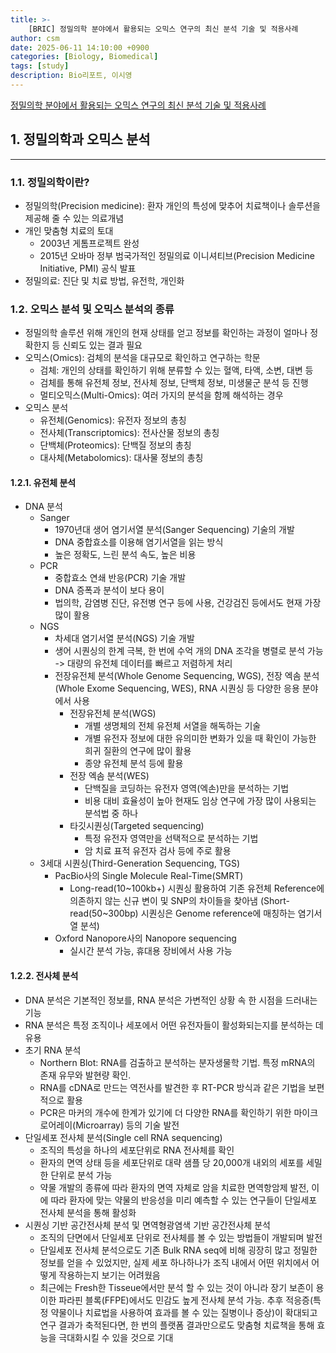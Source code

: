 ```yaml
---
title: >-
    [BRIC] 정밀의학 분야에서 활용되는 오믹스 연구의 최신 분석 기술 및 적용사례
author: csm
date: 2025-06-11 14:10:00 +0900
categories: [Biology, Biomedical]
tags: [study]
description: Bio리포트, 이시영
---
```


[정밀의학 분야에서 활용되는 오믹스 연구의 최신 분석 기술 및 적용사례](https://www.ibric.org/s.do?HiiOqtvzfG)

## 1. 정밀의학과 오믹스 분석
---
### 1.1. 정밀의학이란?
- 정밀의학(Precision medicine): 환자 개인의 특성에 맞추어 치료책이나 솔루션을 제공해 줄 수 있는 의료개념
- 개인 맞춤형 치료의 토대
    - 2003년 게톰프로젝트 완성
    - 2015년 오바마 정부 범국가적인 정밀의료 이니셔티브(Precision Medicine Initiative, PMI) 공식 발표
- 정밀의료: 진단 및 치료 방법, 유전학, 개인화

### 1.2. 오믹스 분석 및 오믹스 분석의 종류
- 정밀의학 솔루션 위해 개인의 현재 상태를 얻고 정보를 확인하는 과정이 얼마나 정확한지 등 신뢰도 있는 결과 필요
- 오믹스(Omics): 검체의 분석을 대규모로 확인하고 연구하는 학문
    - 검체: 개인의 상태를 확인하기 위해 분류할 수 있는 혈액, 타액, 소변, 대변 등
    - 검체를 통해 유전체 정보, 전사체 정보, 단백체 정보, 미생물군 분석 등 진행
    - 멀티오믹스(Multi-Omics): 여러 가지의 분석을 함께 해석하는 경우
- 오믹스 분석
    - 유전체(Genomics): 유전자 정보의 총칭
    - 전사체(Transcriptomics): 전사산물 정보의 총칭
    - 단백체(Proteomics): 단백질 정보의 총칭
    - 대사체(Metabolomics): 대사물 정보의 총칭

#### 1.2.1. 유전체 분석
- DNA 분석
    - Sanger
        - 1970년대 생어 염기서열 분석(Sanger Sequencing) 기술의 개발
        - DNA 중합효소를 이용해 염기서열을 읽는 방식
        - 높은 정확도, 느린 분석 속도, 높은 비용
    - PCR
        - 중합효소 연쇄 반응(PCR) 기술 개발
        - DNA 증폭과 분석이 보다 용이
        - 법의학, 감염병 진단, 유전병 연구 등에 사용, 건강검진 등에서도 현재 가장 많이 활용
    - NGS
        - 차세대 염기서열 분석(NGS) 기술 개발
        - 생어 시퀀싱의 한계 극복, 한 번에 수억 개의 DNA 조각을 병렬로 분석 가능 -> 대량의 유전체 데이터를 빠르고 저렴하게 처리
        - 전장유전체 분석(Whole Genome Sequencing, WGS), 전장 엑솜 분석(Whole Exome Sequencing, WES), RNA 시퀀싱 등 다양한 응용 분야에서 사용
            - 전장유전체 분석(WGS)
                - 개별 생명체의 전체 유전체 서열을 해독하는 기술
                - 개별 유전자 정보에 대한 유의미한 변화가 있을 때 확인이 가능한 희귀 질환의 연구에 많이 활용
                - 종양 유전체 분석 등에 활용
            - 전장 엑솜 분석(WES)
                - 단백질을 코딩하는 유전자 영역(엑손)만을 분석하는 기법
                - 비용 대비 효율성이 높아 현재도 임상 연구에 가장 많이 사용되는 분석법 중 하나
            - 타깃시퀀싱(Targeted sequencing)
                - 특정 유전자 영역만을 선택적으로 분석하는 기법
                - 암 치료 표적 유전자 검사 등에 주로 활용
    -  3세대 시퀀싱(Third-Generation Sequencing, TGS)
        - PacBio사의 Single Molecule Real-Time(SMRT)
            -  Long-read(10~100kb+) 시퀀싱 활용하여 기존 유전체 Reference에 의존하지 않는 신규 변이 및 SNP의 차이들을 찾아냄 (Short-read(50~300bp) 시퀀싱은 Genome reference에 매칭하는 염기서열 분석)
        - Oxford Nanopore사의 Nanopore sequencing
            - 실시간 분석 가능, 휴대용 장비에서 사용 가능
#### 1.2.2. 전사체 분석
- DNA 분석은 기본적인 정보를, RNA 분석은 가변적인 상황 속 한 시점을 드러내는 기능
- RNA 분석은 특정 조직이나 세포에서 어떤 유전자들이 활성화되는지를 분석하는 데 유용
- 초기 RNA 분석
    - Northern Blot: RNA를 검출하고 분석하는 분자생물학 기법. 특정 mRNA의 존재 유무와 발현량 확인.
    - RNA를 cDNA로 만드는 역전사를 발견한 후 RT-PCR 방식과 같은 기법을 보편적으로 활용
    - PCR은 마커의 개수에 한계가 있기에 더 다양한 RNA를 확인하기 위한 마이크로어레이(Microarray) 등의 기술 발전
- 단일세포 전사체 분석(Single cell RNA sequencing)
    - 조직의 특성을 하나의 세포단위로 RNA 전사체를 확인
    - 환자의 면역 상태 등을 세포단위로 대략 샘플 당 20,000개 내외의 세포를 세밀한 단위로 분석 가능
    - 약물 개발의 종류에 따라 환자의 면역 자체로 암을 치료한 면역항암제 발전, 이에 따라 환자에 맞는 약물의 반응성을 미리 예측할 수 있는 연구들이 단일세포 전사체 분석을 통해 활성화
- 시퀀싱 기반 공간전사체 분석 및 면역형광염색 기반 공간전사체 분석
    - 조직의 단면에서 단일세포 단위로 전사체를 볼 수 있는 방법들이 개발되며 발전
    - 단일세포 전사체 분석으로도 기존 Bulk RNA seq에 비해 굉장히 많고 정밀한 정보를 얻을 수 있었지만, 실제 세포 하나하나가 조직 내에서 어떤 위치에서 어떻게 작용하는지 보기는 어려웠음
    - 최근에는 Fresh한 Tisseue에서만 분석 할 수 있는 것이 아니라 장기 보존이 용이한 파라핀 블록(FFPE)에서도 민감도 높게 전사체 분석 가능. 추후 적응증(특정 약물이나 치료법을 사용하여 효과를 볼 수 있는 질병이나 증상)이 확대되고 연구 결과가 축적된다면, 한 번의 플랫폼 결과만으로도 맞춤형 치료책을 통해 효능을 극대화시킬 수 있을 것으로 기대